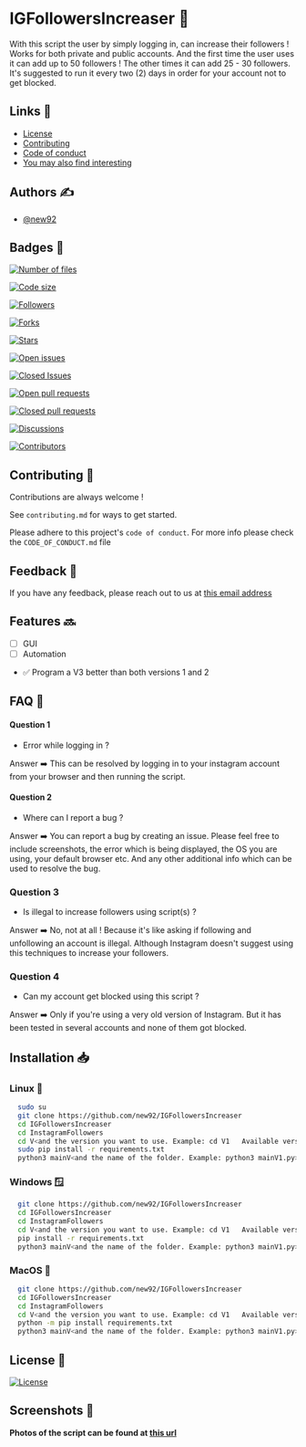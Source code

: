 # IGFollowersIncreaser 🤖

With this script the user by simply logging in, can increase their followers !
Works for both private and public accounts.
And the first time the user uses it can add up to 50 followers ! The other times it can add 25 - 30 followers.
It's suggested to run it every two (2) days in order for your account not to get blocked.

## Links 🔗

 - [License](https://github.com/new92/IGFollowersIncreaser/blob/main/LICENSE.md)
 - [Contributing](https://github.com/new92/IGFollowersIncreaser/blob/main/CONTRIBUTING.md)
 - [Code of conduct](https://github.com/new92/IGFollowersIncreaser/blob/main/CODE_OF_CONDUCT.md)
 - [You may also find interesting](https://github.com/new92?tab=repositories)


## Authors ✍️

- [@new92](https://www.github.com/new92)


## Badges 📛


[![Number of files](https://img.shields.io/github/directory-file-count/new92/IGFollowersIncreaser)](https://img.shields.io/github/directory-file-count/new92/IGFollowersIncreaser)

[![Code size](https://img.shields.io/github/languages/code-size/new92/IGFollowersIncreaser)](https://img.shields.io/github/languages/code-size/new92/IGFollowersIncreaser)

[![Followers](https://img.shields.io/github/followers/new92?style=social)](https://img.shields.io/github/followers/new92?style=social)

[![Forks](https://img.shields.io/github/forks/new92/IGFollowersIncreaser?style=social)](https://img.shields.io/github/forks/new92/IGFollowersIncreaser?style=social)

[![Stars](https://img.shields.io/github/stars/new92/IGFollowersIncreaser?style=social)](https://img.shields.io/github/stars/new92/IGFollowersIncreaser?style=social)

[![Open issues](https://img.shields.io/github/issues-raw/new92/IGFollowersIncreaser)](https://img.shields.io/github/issues-raw/new92/IGFollowersIncreaser)

[![Closed Issues](https://img.shields.io/github/issues-closed-raw/new92/IGFollowersIncreaser)](https://img.shields.io/github/issues-closed-raw/new92/IGFollowersIncreaser)

[![Open pull requests](https://img.shields.io/github/issues-pr-raw/new92/IGFollowersIncreaser)](https://img.shields.io/github/issues-pr-raw/new92/IGFollowersIncreaser)

[![Closed pull requests](https://img.shields.io/github/issues-pr-closed-raw/new92/IGFollowersIncreaser)](https://img.shields.io/github/issues-pr-closed-raw/new92/IGFollowersIncreaser)

[![Discussions](https://img.shields.io/github/discussions/new92/IGFollowersIncreaser)](https://img.shields.io/github/discussions/new92/IGFollowersIncreaser)

[![Contributors](https://img.shields.io/github/contributors/new92/IGFollowersIncreaser)](https://img.shields.io/github/contributors/new92/IGFollowersIncreaser)

## Contributing 🤝

Contributions are always welcome !

See `contributing.md` for ways to get started.

Please adhere to this project's `code of conduct`.
For more info please check the `CODE_OF_CONDUCT.md` file


## Feedback 💭

If you have any feedback, please reach out to us at <a href='mailto:new92github@gmail.com'>this email address</a>


## Features 🔜

- [ ] GUI
- [ ] Automation
- ✅ Program a V3 better than both versions 1 and 2

## FAQ 🤔

#### Question 1

- Error while logging in ?

Answer ➡️ This can be resolved by logging in to your instagram account from your browser and then running the script.

#### Question 2

- Where can I report a bug ?

Answer ➡️ You can report a bug by creating an issue. Please feel free to include screenshots, the error which is being displayed, the OS you are using, your default browser etc. And any other additional info which can be used to resolve the bug.

### Question 3

- Is illegal to increase followers using script(s) ?

Answer ➡️ No, not at all ! Because it's like asking if following and unfollowing an account is illegal. Although Instagram doesn't suggest using this techniques to increase your followers.


### Question 4

- Can my account get blocked using this script ?

Answer ➡️ Only if you're using a very old version of Instagram. But it has been tested in several accounts and none of them got blocked.




## Installation 📥

### Linux 🐧

```bash
  sudo su
  git clone https://github.com/new92/IGFollowersIncreaser
  cd IGFollowersIncreaser
  cd InstagramFollowers
  cd V<and the version you want to use. Example: cd V1   Available versions: 1 or 2 or 3>
  sudo pip install -r requirements.txt
  python3 mainV<and the name of the folder. Example: python3 mainV1.py>.py
```

### Windows 🪟

```bash
  git clone https://github.com/new92/IGFollowersIncreaser
  cd IGFollowersIncreaser
  cd InstagramFollowers
  cd V<and the version you want to use. Example: cd V1   Available versions: 1 or 2 or 3>
  pip install -r requirements.txt
  python3 mainV<and the name of the folder. Example: python3 mainV1.py>.py
```

### MacOS 🍎

```bash
  git clone https://github.com/new92/IGFollowersIncreaser
  cd IGFollowersIncreaser
  cd InstagramFollowers
  cd V<and the version you want to use. Example: cd V1   Available versions: 1 or 2 or 3>
  python -m pip install requirements.txt
  python3 mainV<and the name of the folder. Example: python3 mainV1.py>.py
```
    

## License 📜

[![License](https://img.shields.io/github/license/new92/IGFollowersIncreaser?style=for-the-badge)](https://github.com/new92/IGFollowersIncreaser/blob/main/LICENSE.md)


## Screenshots 📸

**Photos of the script can be found at <a href="https://github.com/new92/IGFollowersIncreaser/tree/main/InstagramFollowers/Photos">this url</a>**


